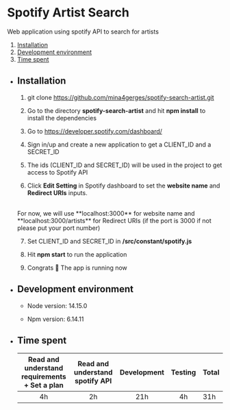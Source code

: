 # Spotify Artist Search

Web application using spotify API to search for artists

1. [Installation](#installation)
3. [Development environment](#developementEnvirement)
2. [Time spent](#timeSpent)

-  <h2 name="installation">Installation</h2>
   
    1. git clone https://github.com/mina4gerges/spotify-search-artist.git
    
    2. Go to the directory **spotify-search-artist** and hit **npm install** to install the dependencies
    
    3. Go to https://developer.spotify.com/dashboard/
   
    4. Sign in/up and create a new application to get a CLIENT_ID and a SECRET_ID
    
    5. The ids (CLIENT_ID and SECRET_ID) will be used in the project to get access to Spotify API
    
    6. Click **Edit Setting** in Spotify dashboard to set the **website name** and **Redirect URIs** inputs.
      </br>
      For now, we will use **localhost:3000** for website name and  **localhost:3000/artists** for Redirect URIs 
      (if the port is 3000 if not please put your port number)
    
    7. Set CLIENT_ID and SECRET_ID in **/src/constant/spotify.js**
    
    8. Hit **npm start** to run the application
    
    9. Congrats 🎉 The app is running now 

-  <h2 name="developementEnvirement">Development environment</h2>
   
    - Node version: 14.15.0
      
    - Npm version: 6.14.11

-  <h2 name="timeSpent">Time spent</h2>
   
   Read and understand requirements + Set a plan       |   Read and understand spotify API  |  Development | Testing | Total
   :--------------------------------------------------:|:----------------------------------:|:------------:|:-------:|:----- 
        4h                                             |    2h                              |     21h      |    4h   |  31h
